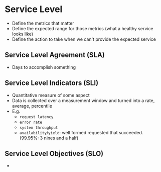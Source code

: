 # Service Level

- Define the metrics that matter
- Define the expected range for those metrics (what a healthy service looks like)
- Define the action to take when we can't provide the expected service

## Service Level Agreement (SLA)

- Days to accomplish something

## Service Level Indicators (SLI)

- Quantitative measure of some aspect
- Data is collected over a measurement window and turned into a rate, average, percentile
- E.g.
  - `request latency`
  - `error rate`
  - `system throughput`
  - `availability`/`yield`: well formed requested that succeeded. (99.95%: 3 nines and a half)

## Service Level Objectives (SLO)

-
